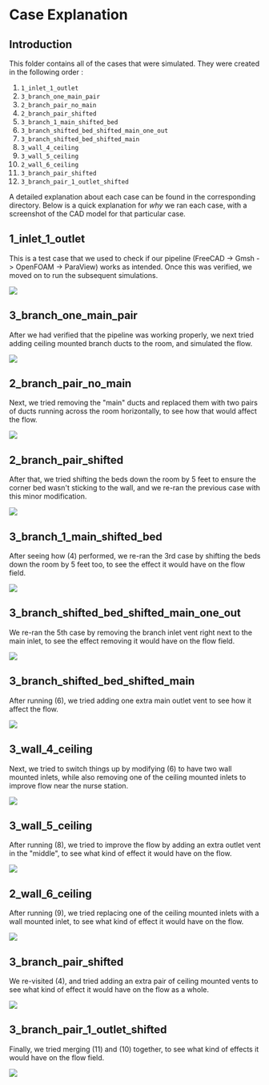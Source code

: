 # **Case Explanation**

## **Introduction**

This folder contains all of the cases that were simulated. They were created in the following order :

1. `1_inlet_1_outlet`
2. `3_branch_one_main_pair`
3. `2_branch_pair_no_main`
4. `2_branch_pair_shifted`
5. `3_branch_1_main_shifted_bed`
6. `3_branch_shifted_bed_shifted_main_one_out`
7. `3_branch_shifted_bed_shifted_main`
8. `3_wall_4_ceiling`
9. `3_wall_5_ceiling`
10. `2_wall_6_ceiling`
11. `3_branch_pair_shifted`
12. `3_branch_pair_1_outlet_shifted`

A detailed explanation about each case can be found in the corresponding directory. Below is a quick explanation for _why_ we ran each case, with a screenshot of the CAD model for that particular case.

## **1_inlet_1_outlet**

This is a test case that we used to check if our pipeline (FreeCAD -> Gmsh -> OpenFOAM -> ParaView) works as intended. Once this was verified, we moved on to run the subsequent simulations.

<img src = "1_inlet_1_outlet.png">

## **3_branch_one_main_pair**

After we had verified that the pipeline was working properly, we next tried adding ceiling mounted branch ducts to the room, and simulated the flow.

<img src = "3_branch_one_main_pair.png">

## **2_branch_pair_no_main**

Next, we tried removing the "main" ducts and replaced them with two pairs of ducts running across the room horizontally, to see how that would affect the flow.

<img src = "2_branch_pair_no_main.png">

## **2_branch_pair_shifted**

After that, we tried shifting the beds down the room by 5 feet to ensure the corner bed wasn't sticking to the wall, and we re-ran the previous case with this minor modification.

<img src = "2_branch_pair_shifted.png">

## **3_branch_1_main_shifted_bed**

After seeing how (4) performed, we re-ran the 3rd case by shifting the beds down the room by 5 feet too, to see the effect it would have on the flow field.

<img src = "3_branch_1_main_shifted_bed.png">

## **3_branch_shifted_bed_shifted_main_one_out**

We re-ran the 5th case by removing the branch inlet vent right next to the main inlet, to see the effect removing it would have on the flow field.

<img src = "3_branch_shifted_bed_shifted_main_one_out.png">

## **3_branch_shifted_bed_shifted_main**

After running (6), we tried adding one extra main outlet vent to see how it affect the flow.

<img src = "3_branch_shifted_bed_shifted_main.png">

## **3_wall_4_ceiling**

Next, we tried to switch things up by modifying (6) to have two wall mounted inlets, while also removing one of the ceiling mounted inlets to improve flow near the nurse station.

<img src = "3_wall_4_ceiling.png">

## **3_wall_5_ceiling**

After running (8), we tried to improve the flow by adding an extra outlet vent in the "middle", to see what kind of effect it would have on the flow.

<img src = "3_wall_5_ceiling.png">

## **2_wall_6_ceiling**

After running (9), we tried replacing one of the ceiling mounted inlets with a wall mounted inlet, to see what kind of effect it would have on the flow.

<img src = "2_wall_6_ceiling.png">

## **3_branch_pair_shifted**

We re-visited (4), and tried adding an extra pair of ceiling mounted vents to see what kind of effect it would have on the flow as a whole.

<img src = "3_branch_pair_shifted.png">

## **3_branch_pair_1_outlet_shifted**

Finally, we tried merging (11) and (10) together, to see what kind of effects it would have on the flow field.

<img src = "3_branch_pair_1_outlet_shifted.png">
